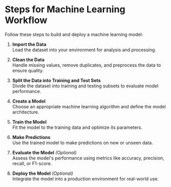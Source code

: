 # Steps for Machine Learning Workflow

Follow these steps to build and deploy a machine learning model:

1. **Import the Data**  
   Load the dataset into your environment for analysis and processing.

2. **Clean the Data**  
   Handle missing values, remove duplicates, and preprocess the data to ensure quality.

3. **Split the Data into Training and Test Sets**  
   Divide the dataset into training and testing subsets to evaluate model performance.

4. **Create a Model**  
   Choose an appropriate machine learning algorithm and define the model architecture.

5. **Train the Model**  
   Fit the model to the training data and optimize its parameters.

6. **Make Predictions**  
   Use the trained model to make predictions on new or unseen data.

7. **Evaluate the Model** _(Optional)_  
   Assess the model's performance using metrics like accuracy, precision, recall, or F1-score.

8. **Deploy the Model** _(Optional)_  
   Integrate the model into a production environment for real-world use.
